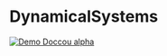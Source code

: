 # DynamicalSystems

[![Demo Doccou alpha](https://share.gifyoutube.com/ElgLP4.gif)](https://www.youtube.com/watch?v=ym75gvPAsPo&feature=youtu.be)
